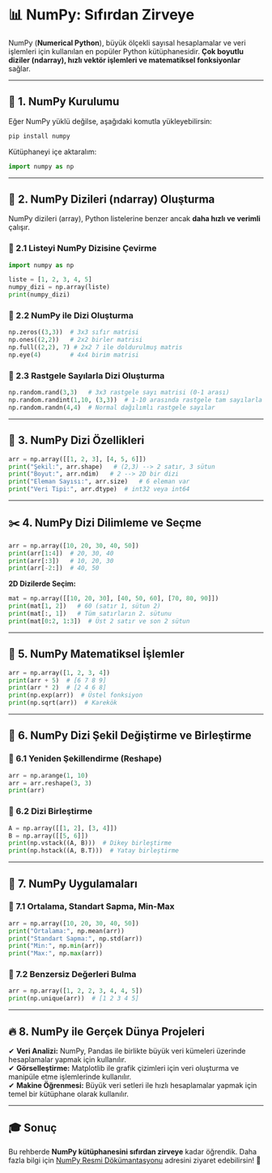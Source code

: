 # 📊 NumPy: Sıfırdan Zirveye

NumPy (**Numerical Python**), büyük ölçekli sayısal hesaplamalar ve veri işlemleri için kullanılan en popüler Python kütüphanesidir. **Çok boyutlu diziler (ndarray), hızlı vektör işlemleri ve matematiksel fonksiyonlar** sağlar.

---

## 🚀 1. NumPy Kurulumu

Eğer NumPy yüklü değilse, aşağıdaki komutla yükleyebilirsin:

```bash
pip install numpy
```

Kütüphaneyi içe aktaralım:

```python
import numpy as np
```

---

## 📌 2. NumPy Dizileri (ndarray) Oluşturma

NumPy dizileri (array), Python listelerine benzer ancak **daha hızlı ve verimli** çalışır.

### 📌 2.1 Listeyi NumPy Dizisine Çevirme

```python
import numpy as np

liste = [1, 2, 3, 4, 5]
numpy_dizi = np.array(liste)
print(numpy_dizi)
```

### 📌 2.2 NumPy ile Dizi Oluşturma

```python
np.zeros((3,3))  # 3x3 sıfır matrisi
np.ones((2,2))   # 2x2 birler matrisi
np.full((2,2), 7) # 2x2 7 ile doldurulmuş matris
np.eye(4)        # 4x4 birim matrisi
```

### 📌 2.3 Rastgele Sayılarla Dizi Oluşturma

```python
np.random.rand(3,3)   # 3x3 rastgele sayı matrisi (0-1 arası)
np.random.randint(1,10, (3,3))  # 1-10 arasında rastgele tam sayılarla 3x3 matris
np.random.randn(4,4)  # Normal dağılımlı rastgele sayılar
```

---

## 🔢 3. NumPy Dizi Özellikleri

```python
arr = np.array([[1, 2, 3], [4, 5, 6]])
print("Şekil:", arr.shape)   # (2,3) --> 2 satır, 3 sütun
print("Boyut:", arr.ndim)   # 2 --> 2D bir dizi
print("Eleman Sayısı:", arr.size)   # 6 eleman var
print("Veri Tipi:", arr.dtype)  # int32 veya int64
```

---

## ✂️ 4. NumPy Dizi Dilimleme ve Seçme

```python
arr = np.array([10, 20, 30, 40, 50])
print(arr[1:4])  # 20, 30, 40
print(arr[:3])   # 10, 20, 30
print(arr[-2:])  # 40, 50
```

**2D Dizilerde Seçim:**
```python
mat = np.array([[10, 20, 30], [40, 50, 60], [70, 80, 90]])
print(mat[1, 2])   # 60 (satır 1, sütun 2)
print(mat[:, 1])   # Tüm satırların 2. sütunu
print(mat[0:2, 1:3])  # Üst 2 satır ve son 2 sütun
```

---

## 🧮 5. NumPy Matematiksel İşlemler

```python
arr = np.array([1, 2, 3, 4])
print(arr + 5)  # [6 7 8 9]
print(arr * 2)  # [2 4 6 8]
print(np.exp(arr))  # Üstel fonksiyon
print(np.sqrt(arr))  # Karekök
```

---

## 🔄 6. NumPy Dizi Şekil Değiştirme ve Birleştirme

### 📌 6.1 Yeniden Şekillendirme (Reshape)
```python
arr = np.arange(1, 10)
arr = arr.reshape(3, 3)
print(arr)
```

### 📌 6.2 Dizi Birleştirme
```python
A = np.array([[1, 2], [3, 4]])
B = np.array([[5, 6]])
print(np.vstack((A, B)))  # Dikey birleştirme
print(np.hstack((A, B.T)))  # Yatay birleştirme
```

---

## 🎯 7. NumPy Uygulamaları

### 📌 7.1 Ortalama, Standart Sapma, Min-Max
```python
arr = np.array([10, 20, 30, 40, 50])
print("Ortalama:", np.mean(arr))
print("Standart Sapma:", np.std(arr))
print("Min:", np.min(arr))
print("Max:", np.max(arr))
```

### 📌 7.2 Benzersiz Değerleri Bulma
```python
arr = np.array([1, 2, 2, 3, 4, 4, 5])
print(np.unique(arr))  # [1 2 3 4 5]
```

---

## 🔥 8. NumPy ile Gerçek Dünya Projeleri

✔ **Veri Analizi:** NumPy, Pandas ile birlikte büyük veri kümeleri üzerinde hesaplamalar yapmak için kullanılır.  
✔ **Görselleştirme:** Matplotlib ile grafik çizimleri için veri oluşturma ve manipüle etme işlemlerinde kullanılır.  
✔ **Makine Öğrenmesi:** Büyük veri setleri ile hızlı hesaplamalar yapmak için temel bir kütüphane olarak kullanılır.  

---

## 🎓 Sonuç
Bu rehberde **NumPy kütüphanesini sıfırdan zirveye** kadar öğrendik. Daha fazla bilgi için [NumPy Resmi Dökümantasyonu](https://numpy.org/doc/) adresini ziyaret edebilirsin! 🚀
